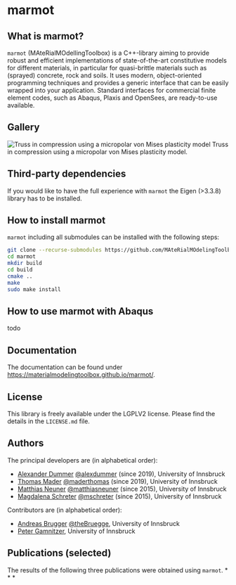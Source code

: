 # marmot

## What is marmot?

```marmot``` (MAteRialMOdellingToolbox) is a C++-library aiming to provide robust and efficient implementations of state-of-the-art constitutive models for different materials, in particular for quasi-brittle materials such as (sprayed) concrete, rock and soils. It uses modern, object-oriented programming techniques and provides a generic interface that can be easily wrapped into your application. Standard interfaces for commercial finite element codes, such as Abaqus, Plaxis and OpenSees, are ready-to-use available.

## Gallery

![Truss in compression using a micropolar von Mises plasticity model](share/truss.gif)
Truss in compression using a micropolar von Mises plasticity model.

## Third-party dependencies

If you would like to have the full experience with ```marmot``` the Eigen (>3.3.8) library has to be installed. 

## How to install marmot

```marmot``` including all submodules can be installed with the following steps:

```bash
git clone --recurse-submodules https://github.com/MAteRialMOdelingToolbox/marmot/ 
cd marmot
mkdir build
cd build
cmake ..
make
sudo make install
```
## How to use marmot with Abaqus

todo

## Documentation

The documentation can be found under https://materialmodelingtoolbox.github.io/marmot/.

## License

This library is freely available under the LGPLV2 license. Please find the details in the ```LICENSE.md``` file.

## Authors

The principal developers are (in alphabetical order):
* [Alexander Dummer](https://www.uibk.ac.at/bft/mitarbeiter/dummer.html.de) [@alexdummer](https://github.com/alexdummer) (since 2019), University of Innsbruck
* [Thomas Mader](https://www.uibk.ac.at/bft/mitarbeiter/mader.html) [@maderthomas](https://github.com/maderthomas) (since 2019), University of Innsbruck
* [Matthias Neuner](https://www.uibk.ac.at/bft/mitarbeiter/neuner.html) [@matthiasneuner](https://github.com/matthiasneuner) (since 2015), University of Innsbruck
* [Magdalena Schreter](https://www.uibk.ac.at/bft/mitarbeiter/schreter.html) [@mschreter](https://github.com/mschreter) (since 2015), University of Innsbruck

Contributors are (in alphabetical order):
* [Andreas Brugger](https://www.uibk.ac.at/bft/mitarbeiter/brugger.html.de) [@theBruegge](https://github.com/theBruegge), University of Innsbruck
* [Peter Gamnitzer](https://www.uibk.ac.at/bft/mitarbeiter/gamnitzer.html.de), University of Innsbruck

## Publications (selected)
The results of the following three publications were obtained using ```marmot```. 
*
* 
*
<!--
## Internal

This repository depends on several sub-repositories which can be cloned by

`git clone https://github.com/MAteRialMOdelingToolbox/marmot --recurse-submodules`

A new submodule, e.g. a material, can be added by 

`cd modules/materials &&
git submodule add https://github.com/MAteRialMOdelingToolbox/LinearElastic`

Submodules can be updated in your local repo by 

`git submodule foreach git pull origin master`

### Add a UIBK gitlab project to github

```cd existingRepoUIBK
git remote add github https://github.com/MAteRialMOdelingToolbox/NewRepoGithub 
push -u github --all
git push -u github --tags
```

### Update submodules

Submodules are automatically updated every day at noon (12:00). Otherwise, you may re-run the `update_submodules.yml` action.


### Documentation

The documentation must be created currently by hand

`cd doc/doxygen && doxygen dconfig`
-->

